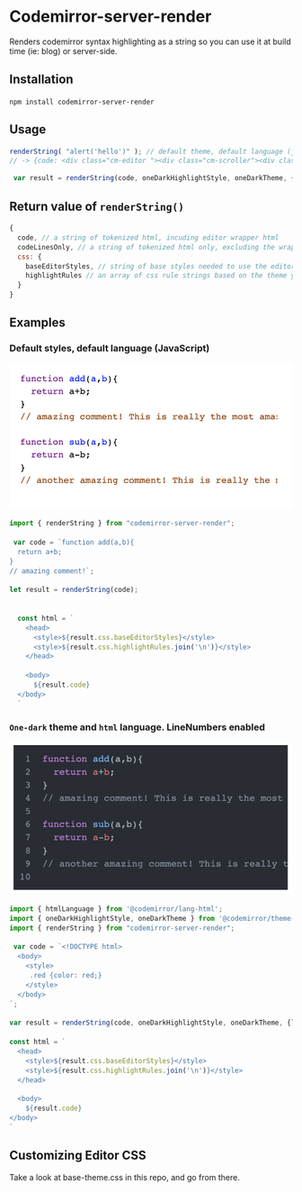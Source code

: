 # Codemirror-server-render
Renders codemirror syntax highlighting as a string so you can use it at build time (ie: blog) or server-side.

## Installation
`npm install codemirror-server-render`

## Usage
```js
renderString( "alert('hello')" ); // default theme, default language (js). Returns object
// -> {code: <div class="cm-editor "><div class="cm-scroller"><div class="cm-content"><div class="cm-line">alert(<span class="Í¼e">'hello'</span>); </div></div></div></div>, css: {...} }
``` 

```js
 var result = renderString(code, oneDarkHighlightStyle, oneDarkTheme, {lineNumbers: true}); // themed for oneDark, and add lineNumbers
``` 

## Return value of `renderString()`
```js
{
  code, // a string of tokenized html, incuding editor wrapper html
  codeLinesOnly, // a string of tokenized html only, excluding the wrapper elements
  css: {
    baseEditorStyles, // string of base styles needed to use the editor. Loaded from './base-theme.css'
    highlightRules // an array of css rule strings based on the theme you are using (matches the classNames in 'code' prop above)
  }
}
```

## Examples
### Default styles, default language (JavaScript)
<img src="./screenshots/default_theme.png"  />

```js
import { renderString } from "codemirror-server-render";

 var code = `function add(a,b){
  return a+b;
} 
// amazing comment!`;

let result = renderString(code); 


  const html = `
    <head>
      <style>${result.css.baseEditorStyles}</style>
      <style>${result.css.highlightRules.join('\n')}</style>
    </head>

    <body>
      ${result.code}
  </body>
  `

```

### `One-dark` theme and `html` language. LineNumbers enabled
<img src="./screenshots/dark_theme.png"  />

```js
import { htmlLanguage } from '@codemirror/lang-html';
import { oneDarkHighlightStyle, oneDarkTheme } from '@codemirror/theme-one-dark'
import { renderString } from "codemirror-server-render";

 var code = `<!DOCTYPE html>
  <body>
    <style>
     .red {color: red;}
    </style>
  </body>
`;

var result = renderString(code, oneDarkHighlightStyle, oneDarkTheme, {lineNumbers: true});

const html = `
  <head>
    <style>${result.css.baseEditorStyles}</style>
    <style>${result.css.highlightRules.join('\n')}</style>
  </head>

  <body>
    ${result.code}
</body>
`

```

## Customizing Editor CSS
Take a look at base-theme.css in this repo, and go from there.
